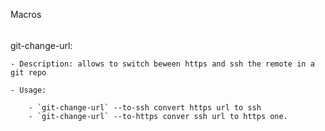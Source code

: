 Macros
######


git-change-url: 
    
    - Description: allows to switch beween https and ssh the remote in a git repo
    
    - Usage: 
        
        - `git-change-url` --to-ssh convert https url to ssh
        - `git-change-url` --to-https conver ssh url to https one.
